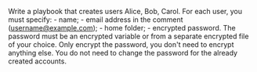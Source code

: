 Write a playbook that creates users Alice, Bob, Carol.
For each user, you must specify:
      - name;
      - email address in the comment (username@example.com);
      - home folder;
      - encrypted password.
The password must be an encrypted variable or from a separate encrypted file of your choice. Only encrypt the password, you don't need to encrypt anything else.
You do not need to change the password for the already created accounts.